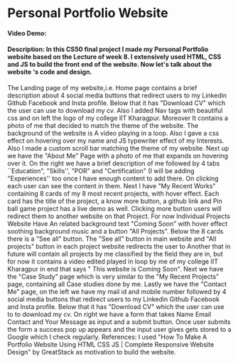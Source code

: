 # Personal Portfolio Website
#### Video Demo:  <URL HERE>
#### Description: In this CS50 final project I made my Personal Portfolio website based on the Lecture of week 8. I extensively used HTML, CSS and JS to build the front end of the website. Now let's talk about the website 's code and design. 
  The Landing page of my website,i.e. Home page contains a brief description about 4 social media buttons that redirect users to my Linkedin Github Facebook and Insta profile. Below that it has "Download CV" which the user can use to download my cv. Also I added Nav tags with beautiful css and on left the logo of my college IIT Kharagpur. Moreover It contains a photo of me that decided to match the theme of the website. The background of the website is A video playing in a loop. Also I gave a css effect on hovering over my name and JS typewriter effect of my Interests. Also I made a custom scroll bar matching the theme of my website.
  Next up we have the "About Me" Page with a photo of me that expands  on hovering over it. On the right we have a brief description of me followed by 4 tabs ``Education", "Skills'', "POR" and "Certification" (I will be adding "Experiences'' too once I have enough content to add there. On clicking each user can see the content in them.
  Next I have "My Recent Works" containing 8 cards of my 8 most recent projects, with hover effect. Each card has the title of the project, a know more button, a github link and Pin ball game project has a live demo as well. Clicking more button users will redirect them to another website on that Project. For now Individual Projects Website Have An related background text "Coming Soon" with hover effect soothing background music and a button "All Projects". Below the 8 cards there is a "See all" button. The "See all" button in main website and "All projects" button in each project website redirects the user to Another that in future will contain all projects by me classified by the field they are in, but for now it contains a video edited played in loop by me of my college IIT Kharagpur in end that says " This website is  Coming Soon". 
  Next we have the "Case Study" page which is very similar to the "My Recent Projects" page, containing all Case studies done by me.
  Lastly we have the "Contact Me" page, on the left we have my mail id and mobile number followed by 4 social media buttons that redirect users to my Linkedin Github Facebook and Insta profile. Below that it has "Download CV" which the user can use to to download my cv. On right we have a form that takes Name Email Contact and Your Message as input and a submit button. Once user submits the form a success pop up appears and the input user gives gets stored to a Google which I check regularly.
  References: I used "How To Make A Portfolio Website Using HTML CSS JS | Complete Responsive Website Design" by GreatStack as motivation to build the website.
